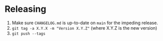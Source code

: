 Releasing
========

 1. Make sure `CHANGELOG.md` is up-to-date on `main` for the impeding release.
 2. `git tag -a X.Y.X -m "Version X.Y.Z"` (where X.Y.Z is the new version)
 3. `git push --tags`

